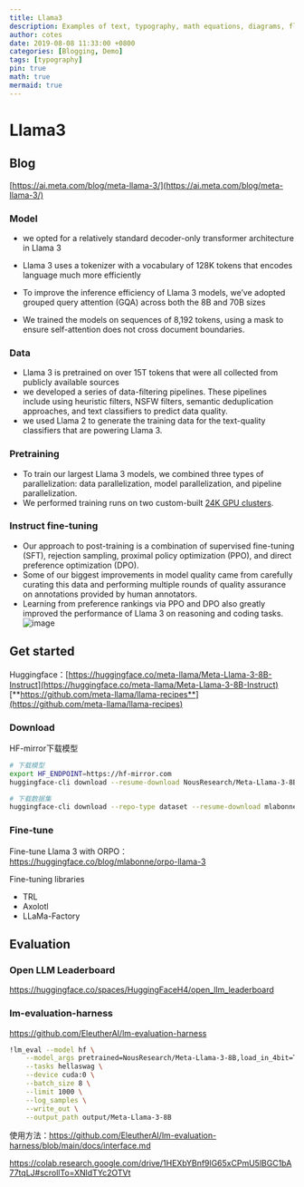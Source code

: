 ```yaml
---
title: Llama3
description: Examples of text, typography, math equations, diagrams, flowcharts, pictures, videos, and more.
author: cotes
date: 2019-08-08 11:33:00 +0800
categories: [Blogging, Demo]
tags: [typography]
pin: true
math: true
mermaid: true
---
```



# Llama3
## Blog
[https://ai.meta.com/blog/meta-llama-3/](https://ai.meta.com/blog/meta-llama-3/)
### Model

- we opted for a relatively standard decoder-only transformer architecture in Llama 3
- Llama 3 uses a tokenizer with a vocabulary of 128K tokens that encodes language much more efficiently
- To improve the inference efficiency of Llama 3 models, we’ve adopted grouped query attention (GQA) across both the 8B and 70B sizes

- We trained the models on sequences of 8,192 tokens, using a mask to ensure self-attention does not cross document boundaries.
### Data

- Llama 3 is pretrained on over 15T tokens that were all collected from publicly available sources
- we developed a series of data-filtering pipelines. These pipelines include using heuristic filters, NSFW filters, semantic deduplication approaches, and text classifiers to predict data quality.
- we used Llama 2 to generate the training data for the text-quality classifiers that are powering Llama 3.
### Pretraining

- To train our largest Llama 3 models, we combined three types of parallelization: data parallelization, model parallelization, and pipeline parallelization.
- We performed training runs on two custom-built [24K GPU clusters](https://engineering.fb.com/2024/03/12/data-center-engineering/building-metas-genai-infrastructure/).

### Instruct fine-tuning

- Our approach to post-training is a combination of supervised fine-tuning (SFT), rejection sampling, proximal policy optimization (PPO), and direct preference optimization (DPO). 
- Some of our biggest improvements in model quality came from carefully curating this data and performing multiple rounds of quality assurance on annotations provided by human annotators.
- Learning from preference rankings via PPO and DPO also greatly improved the performance of Llama 3 on reasoning and coding tasks.
![image](https://github.com/qingspring/qingspring.github.io/assets/18527768/c13cddf9-cb8c-4141-bce4-e251aebee197)


## Get started
Huggingface：[https://huggingface.co/meta-llama/Meta-Llama-3-8B-Instruct](https://huggingface.co/meta-llama/Meta-Llama-3-8B-Instruct)
[**https://github.com/meta-llama/llama-recipes**](https://github.com/meta-llama/llama-recipes)

###  Download
HF-mirror下载模型
```bash
# 下载模型
export HF_ENDPOINT=https://hf-mirror.com
huggingface-cli download --resume-download NousResearch/Meta-Llama-3-8B --local-dir NousResearch/Meta-Llama-3-8B

# 下载数据集
huggingface-cli download --repo-type dataset --resume-download mlabonne/orpo-dpo-mix-40k --local-dir mlabonne/orpo-dpo-mix-40k
```
### Fine-tune
Fine-tune Llama 3 with ORPO： https://huggingface.co/blog/mlabonne/orpo-llama-3

Fine-tuning libraries
- TRL
- Axolotl
- LLaMa-Factory

## Evaluation
### Open LLM Leaderboard
https://huggingface.co/spaces/HuggingFaceH4/open_llm_leaderboard

### lm-evaluation-harness
https://github.com/EleutherAI/lm-evaluation-harness
```bash
!lm_eval --model hf \
    --model_args pretrained=NousResearch/Meta-Llama-3-8B,load_in_4bit=True \
    --tasks hellaswag \
    --device cuda:0 \
    --batch_size 8 \
    --limit 1000 \
    --log_samples \
    --write_out \
    --output_path output/Meta-Llama-3-8B
```
使用方法：https://github.com/EleutherAI/lm-evaluation-harness/blob/main/docs/interface.md

https://colab.research.google.com/drive/1HEXbYBnf9lG65xCPmU5lBGC1bA77tqLJ#scrollTo=XNldTYc2OTVt
